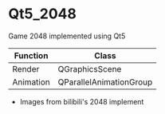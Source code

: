 # Qt5_2048
Game 2048 implemented using Qt5  
  
Function | Class
-------|---------------
Render | QGraphicsScene
Animation | QParallelAnimationGroup

* Images from bilibili's 2048 implement
